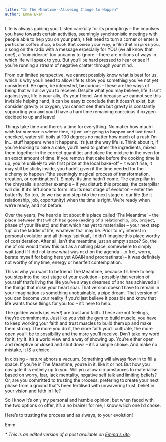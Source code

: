 ```yaml
---
title: "In The Meantime--Allowing Change to Happen"
author: Emma Eker
---
```


Life is always guiding you. Listen carefully for its promptings – the impulses you have towards certain activities, seemingly synchronistic meetings with people able to help you on your path, a felt need to turn a corner or enter a particular coffee shop, a book that comes your way, a film that inspires you, a song on the radio with a message especially for YOU (we all know that one!), a ‘coincidence’ too uncanny to ignore – there are millions of ways in which life will speak to you. But you’ll be hard pressed to hear or see if you’re running a stream of negative chatter through your mind.

From our limited perspective, we cannot possibly know what is best for us, which is why you’ll need to allow life to show you something you’ve not yet considered. Be open, be interested, be curious – these are the ways of being that will allow you to receive. Despite what you may believe, life it isn’t against you, life is your ally, it’s your friend. And because we cannot see this invisible helping hand, it can be easy to conclude that it doesn’t exist, but consider gravity or oxygen, you cannot see them but gravity is constantly supporting you and you’d have a hard time remaining conscious if oxygen decided to up and leave!

Things take time and there’s a time for everything. No matter how much I wish for summer in winter time, it just isn’t going to happen and last time I checked, water still boils at 100 degrees no matter how much of a rush I’m in… stuff happens when it happens. It’s just the way life is. Think about it, if you’re looking to bake a cake, you’ll need to gather the ingredients, mixed them together in the correct quantities and place the mixture in the oven for an exact amount of time. If you remove that cake before the cooking time is up, you’re unlikely to win first prize at the local bake-off – It won’t rise, it may still be sticky inside, you hadn’t given it the time needed for the alchemy to happen (“the seemingly magical process of transformation, creation, or combination”).  Simply, its time hadn’t come. The caterpillar in the chrysalis is another example – if you disturb this process, the caterpillar will die. If it’s left alone to form into its next stage of evolution – enter the butterfly. So too, do we rise and step into the next stage of our life (be it relationship, job, opportunity) when the time is right. We’re ready when we’re ready, and not before.

Over the years, I’ve heard a lot about this place called ‘The Meantime’ – the place between that which has gone (ending of a relationship, job, project, phase of your life etc) and that which has yet to materialise – your next step ‘up’ on the ladder of life, whatever that may be. Prior to my interest in personal evolution and all things ‘spiritual’, I didn’t imagine this place worthy of consideration. After all, isn’t the meantime just an empty space? So, the me of old would throw this out as a nothing place, somewhere to simply wait (and if I did not know what was next on the agenda – to fret, worry, berate myself for being here yet AGAIN and procrastinate) – it was definitely not worthy of my time, energy or heartfelt contemplation.

This is why you want to befriend The Meantime, because it’s here to help you step into the next stage of your evolution – possibly that version of yourself that’s living the life you’ve always dreamed of and has achieved all the things that make your heart soar. That version doesn’t have to remain in your imagination as something unobtainable, a pipe dream. That version of you can become your reality if you’d just believe it possible and know that life wants those things for you too – it’s here to help.

The golden words (as ever!) are trust and faith. These are not feelings, they’re commitments. Just like you visit the gym to build muscle, you have to keep working your faith and trust muscles to build them up and make them strong. The more you do it, the more faith you’ll cultivate, the more open you’ll be to possibility and the more you’ll receive. Don’t take my word for it, try it. It’s a world view and a way of showing up. You’re either open and receptive or closed and shut down – it’s a simple choice. And make no mistake, it IS a choice.

In closing – nature abhors a vacuum. Something will always flow in to fill a space. If you’re in The Meantime, you’re in it, like it or not. But how you navigate it is entirely up to you. Will you allow circumstances to materialise based on worry, fear, lack mentality, negative self talk and limiting beliefs? Or, are you committed to trusting the process, prefering to create your next phase from a ground that’s been fertilised with unwavering trust, belief in your vision and faith in life?

So I know it’s only my personal and humble opinion, but when faced with the two options on offer, it’s a no brainer for me, I know which one I’d chose.

Here’s to trusting the process and as always, to your evolution!

Emm

_* This is an edited version of a post available on [Emma's site](https://emmaeker.com/in-the-meantime-allowing-change-to-happen)._
